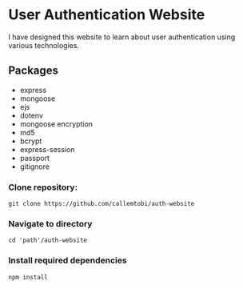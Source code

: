 # User Authentication Website
I have designed this website to learn about user authentication using various technologies.

## Packages
- express
- mongoose
- ejs
- dotenv
- mongoose encryption
- md5
- bcrypt
- express-session
- passport
- gitignore

### Clone repository: 
`git clone https://github.com/callemtobi/auth-website`

### Navigate to directory
`cd 'path'/auth-website`

### Install required dependencies
`npm install`

